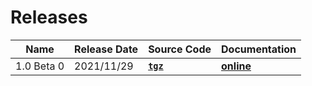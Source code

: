 # Releases

| Name | Release Date | Source Code | Documentation |
|-|-|-|-|
| 1.0 Beta 0 | 2021/11/29 | **[`tgz`](https://mooreio.com/packages/uvma_obi.tgz)** | **[online](https://mooreio.com/packages/uvma_obi/dox_out/)** |
